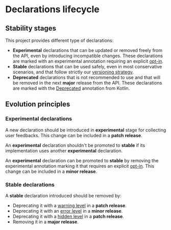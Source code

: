 # Declarations lifecycle

## Stability stages

This project provides different type of declarations:

- **Experimental** declarations that can be updated or removed freely from the
  API, even by introducing incompatible changes.
  These declarations are marked with an experimental annotation requiring an
  explicit [opt-in].
- **Stable** declarations that can be used safely, even in most conservative
  scenarios, and that follow strictly our
  [versioning strategy](versioning-strategy.md).
- **Deprecated** declarations that is not recommended to use and that will be
  removed in the next **major** release from the API.
  These declarations are marked with the [Deprecated][kotlin.Deprecated]
  annotation from Kotlin.

[kotlin.Deprecated]: https://kotlinlang.org/api/latest/jvm/stdlib/kotlin/-deprecated
[opt-in]: https://kotlinlang.org/docs/opt-in-requirements.html

## Evolution principles

### Experimental declarations

A new declaration should be introduced in **experimental** stage for collecting
user feedbacks. This change can be included in a **patch release**.

An **experimental** declaration shouldn't be promoted to **stable** if its
implementation uses another **experimental** declaration.

An **experimental** declaration can be promoted to **stable** by removing the
experimental annotation marking it that requires an explicit [opt-in]. This
change can be included in a **minor release**.

### Stable declarations

A **stable** declaration introduced should be removed by:

- Deprecating it with a [warning level][kotlin.DeprecationLevel.WARNING] in a
  **patch release**.
- Deprecating it with an [error level][kotlin.DeprecationLevel.ERROR] in a
  **minor release**.
- Deprecating it with a [hidden level][kotlin.DeprecationLevel.HIDDEN] in a
  **patch release**.
- Removing it in a **major release**.

[kotlin.DeprecationLevel.ERROR]: https://kotlinlang.org/api/latest/jvm/stdlib/kotlin/-deprecation-level/-e-r-r-o-r.html
[kotlin.DeprecationLevel.HIDDEN]: https://kotlinlang.org/api/latest/jvm/stdlib/kotlin/-deprecation-level/-h-i-d-d-e-n.html
[kotlin.DeprecationLevel.WARNING]: https://kotlinlang.org/api/latest/jvm/stdlib/kotlin/-deprecation-level/-w-a-r-n-i-n-g.html
